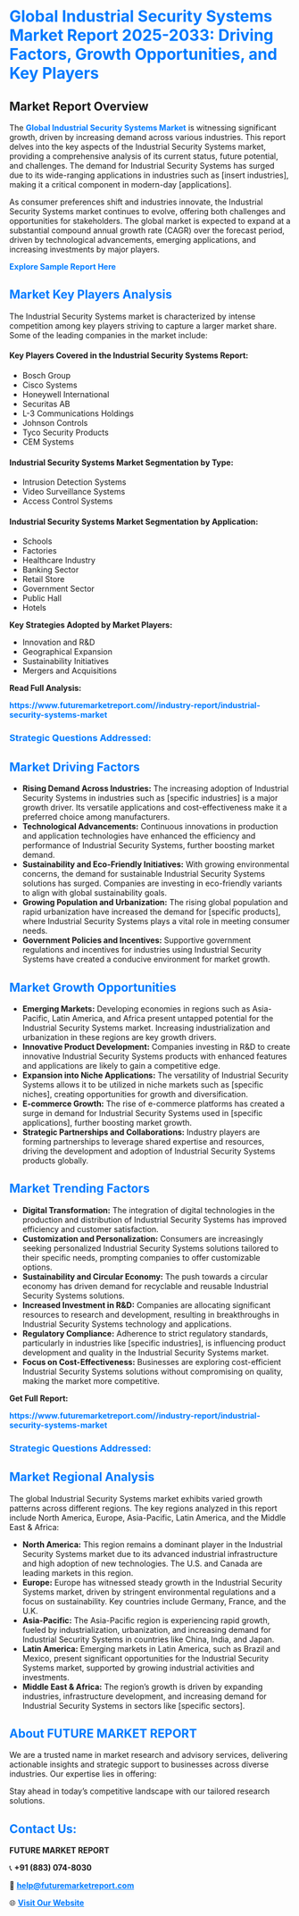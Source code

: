 <h1 style="color: #007BFF;">Global Industrial Security Systems Market Report 2025-2033: Driving Factors, Growth Opportunities, and Key Players</h1>

<section id="overview">
<h2>Market Report Overview</h2>
<p>The <a href="https://www.futuremarketreport.com//industry-report/industrial-security-systems-market" style="color: #007BFF; text-decoration: none;"><strong>Global Industrial Security Systems Market</strong></a> is witnessing significant growth, driven by increasing demand across various industries. This report delves into the key aspects of the Industrial Security Systems market, providing a comprehensive analysis of its current status, future potential, and challenges. The demand for Industrial Security Systems has surged due to its wide-ranging applications in industries such as [insert industries], making it a critical component in modern-day [applications].</p>
<p>As consumer preferences shift and industries innovate, the Industrial Security Systems market continues to evolve, offering both challenges and opportunities for stakeholders. The global market is expected to expand at a substantial compound annual growth rate (CAGR) over the forecast period, driven by technological advancements, emerging applications, and increasing investments by major players.</p>
</section>

<section id="overview">
<p><a href="https://www.futuremarketreport.com//request-sample/reportId=90612" style="color: #007BFF; text-decoration: none;"><strong>Explore Sample Report Here</strong></a></p>
</section>

<section id="key-players">
<h2 style="color: #007BFF;">Market Key Players Analysis</h2>
<p>The Industrial Security Systems market is characterized by intense competition among key players striving to capture a larger market share. Some of the leading companies in the market include:</p>
<h4>Key Players Covered in the Industrial Security Systems Report:</h4>
<ul><li>Bosch Group</li><li>Cisco Systems</li><li>Honeywell International</li><li>Securitas AB</li><li>L-3 Communications Holdings</li><li>Johnson Controls</li><li>Tyco Security Products</li><li>CEM Systems</li></ul>
<h4>Industrial Security Systems Market Segmentation by Type:</h4>
<ul><li>Intrusion Detection Systems</li><li>Video Surveillance Systems</li><li>Access Control Systems</li></ul>

<h4>Industrial Security Systems Market Segmentation by Application:</h4>
<ul><li>Schools</li><li>Factories</li><li>Healthcare Industry</li><li>Banking Sector</li><li>Retail Store</li><li>Government Sector</li><li>Public Hall</li><li>Hotels</li></ul>
<p><strong>Key Strategies Adopted by Market Players:</strong></p>
<ul>
<li>Innovation and R&D</li>
<li>Geographical Expansion</li>
<li>Sustainability Initiatives</li>
<li>Mergers and Acquisitions</li>
</ul>
</section>

<section>
<p><strong>Read Full Analysis: </strong></p><a href="https://www.futuremarketreport.com//industry-report/industrial-security-systems-market" style="color: #007BFF; text-decoration: none;"><strong>https://www.futuremarketreport.com//industry-report/industrial-security-systems-market</strong></a>
<h3 style="color: #007BFF;">Strategic Questions Addressed:</h3>
</section>

<section id="driving-factors">
<h2 style="color: #007BFF;">Market Driving Factors</h2>
<ul>
<li><strong>Rising Demand Across Industries:</strong> The increasing adoption of Industrial Security Systems in industries such as [specific industries] is a major growth driver. Its versatile applications and cost-effectiveness make it a preferred choice among manufacturers.</li>
<li><strong>Technological Advancements:</strong> Continuous innovations in production and application technologies have enhanced the efficiency and performance of Industrial Security Systems, further boosting market demand.</li>
<li><strong>Sustainability and Eco-Friendly Initiatives:</strong> With growing environmental concerns, the demand for sustainable Industrial Security Systems solutions has surged. Companies are investing in eco-friendly variants to align with global sustainability goals.</li>
<li><strong>Growing Population and Urbanization:</strong> The rising global population and rapid urbanization have increased the demand for [specific products], where Industrial Security Systems plays a vital role in meeting consumer needs.</li>
<li><strong>Government Policies and Incentives:</strong> Supportive government regulations and incentives for industries using Industrial Security Systems have created a conducive environment for market growth.</li>
</ul>
</section>

<section id="growth-opportunities">
<h2 style="color: #007BFF;">Market Growth Opportunities</h2>
<ul>
<li><strong>Emerging Markets:</strong> Developing economies in regions such as Asia-Pacific, Latin America, and Africa present untapped potential for the Industrial Security Systems market. Increasing industrialization and urbanization in these regions are key growth drivers.</li>
<li><strong>Innovative Product Development:</strong> Companies investing in R&D to create innovative Industrial Security Systems products with enhanced features and applications are likely to gain a competitive edge.</li>
<li><strong>Expansion into Niche Applications:</strong> The versatility of Industrial Security Systems allows it to be utilized in niche markets such as [specific niches], creating opportunities for growth and diversification.</li>
<li><strong>E-commerce Growth:</strong> The rise of e-commerce platforms has created a surge in demand for Industrial Security Systems used in [specific applications], further boosting market growth.</li>
<li><strong>Strategic Partnerships and Collaborations:</strong> Industry players are forming partnerships to leverage shared expertise and resources, driving the development and adoption of Industrial Security Systems products globally.</li>
</ul>
</section>

<section id="trending-factors">
<h2 style="color: #007BFF;">Market Trending Factors</h2>
<ul>
<li><strong>Digital Transformation:</strong> The integration of digital technologies in the production and distribution of Industrial Security Systems has improved efficiency and customer satisfaction.</li>
<li><strong>Customization and Personalization:</strong> Consumers are increasingly seeking personalized Industrial Security Systems solutions tailored to their specific needs, prompting companies to offer customizable options.</li>
<li><strong>Sustainability and Circular Economy:</strong> The push towards a circular economy has driven demand for recyclable and reusable Industrial Security Systems solutions.</li>
<li><strong>Increased Investment in R&D:</strong> Companies are allocating significant resources to research and development, resulting in breakthroughs in Industrial Security Systems technology and applications.</li>
<li><strong>Regulatory Compliance:</strong> Adherence to strict regulatory standards, particularly in industries like [specific industries], is influencing product development and quality in the Industrial Security Systems market.</li>
<li><strong>Focus on Cost-Effectiveness:</strong> Businesses are exploring cost-efficient Industrial Security Systems solutions without compromising on quality, making the market more competitive.</li>
</ul>
</section>

<section>
<p><strong>Get Full Report: </strong></p><a href="https://www.futuremarketreport.com//industry-report/industrial-security-systems-market" style="color: #007BFF; text-decoration: none;"><strong>https://www.futuremarketreport.com//industry-report/industrial-security-systems-market</strong></a>
<h3 style="color: #007BFF;">Strategic Questions Addressed:</h3>
</section>


<section id="regional-analysis">
<h2 style="color: #007BFF;">Market Regional Analysis</h2>
<p>The global Industrial Security Systems market exhibits varied growth patterns across different regions. The key regions analyzed in this report include North America, Europe, Asia-Pacific, Latin America, and the Middle East & Africa:</p>
<ul>
<li><strong>North America:</strong> This region remains a dominant player in the Industrial Security Systems market due to its advanced industrial infrastructure and high adoption of new technologies. The U.S. and Canada are leading markets in this region.</li>
<li><strong>Europe:</strong> Europe has witnessed steady growth in the Industrial Security Systems market, driven by stringent environmental regulations and a focus on sustainability. Key countries include Germany, France, and the U.K.</li>
<li><strong>Asia-Pacific:</strong> The Asia-Pacific region is experiencing rapid growth, fueled by industrialization, urbanization, and increasing demand for Industrial Security Systems in countries like China, India, and Japan.</li>
<li><strong>Latin America:</strong> Emerging markets in Latin America, such as Brazil and Mexico, present significant opportunities for the Industrial Security Systems market, supported by growing industrial activities and investments.</li>
<li><strong>Middle East & Africa:</strong> The region’s growth is driven by expanding industries, infrastructure development, and increasing demand for Industrial Security Systems in sectors like [specific sectors].</li>
</ul>
</section>

<footer>
<h2 style="color: #007BFF;">About FUTURE MARKET REPORT</h2>
<p>We are a trusted name in market research and advisory services, delivering actionable insights and strategic support to businesses across diverse industries. Our expertise lies in offering:</p>

<p>Stay ahead in today’s competitive landscape with our tailored research solutions.</p>

<h2 style="color: #007BFF;">Contact Us:</h2>
<p><strong>FUTURE MARKET REPORT</strong></p>
<p>📞 <strong>+91 (883) 074-8030</strong></p>
<p>📧 <strong><a href="mailto:help@futuremarketreport.com" style="color: #007BFF;">help@futuremarketreport.com</a></strong></p>
<p>🌐 <strong><a href="https://www.futuremarketreport.com/" style="color: #007BFF;">Visit Our Website</a></strong></p>
</footer>